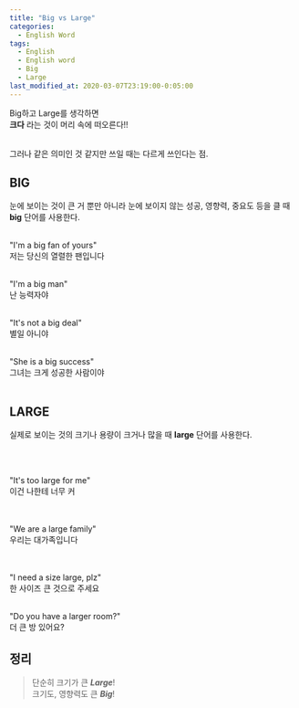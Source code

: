 ```yaml
---
title: "Big vs Large"
categories:
  - English Word
tags:
  - English
  - English word
  - Big
  - Large
last_modified_at: 2020-03-07T23:19:00-0:05:00
---
```


Big하고 Large를 생각하면<br/>
**크다** 라는 것이 머리 속에 떠오른다!!<br/><br/>

그러나 같은 의미인 것 같지만 쓰일 때는 다르게 쓰인다는 점.

## BIG

눈에 보이는 것이 큰 거 뿐만 아니라 눈에 보이지 않는 성공, 영향력, 중요도 등을 클 때 **big** 단어를 사용한다.<br/><br/>

"I'm a big fan of yours"<br/>
저는 당신의 열렬한 팬입니다<br/><br/>

"I'm a big man"<br/>
난 능력자야<br/><br/>

"It's not a big deal"<br/>
별일 아니야<br/><br/>

"She is a big success"<br/>
그녀는 크게 성공한 사람이야 <br/><br/>

## LARGE

실제로 보이는 것의 크기나 용량이 크거나 많을 때 **large** 단어를 사용한다.<br/><br/>

​

"It's too large for me"<br/>
이건 나한테 너무 커<br/><br/>​

"We are a large family"<br/>
우리는 대가족입니다<br/><br/>​

"I need a size large, plz"<br/>
한 사이즈 큰 것으로 주세요<br/><br/>

"Do you have a larger room?"<br/>
더 큰 방 있어요?<br/>

## 정리

> 단순히 크기가 큰 **_Large_**!<br/>
> 크기도, 영향력도 큰 **_Big_**!
